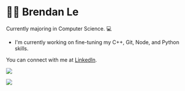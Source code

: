 # 👨‍💻 Brendan Le
Currently majoring in Computer Science. 💻

- I'm currently working on fine-tuning my C++, Git, Node, and Python skills.

You can connect with me at [LinkedIn](https://www.linkedin.com/in/threebrendan/).

<p>
    <img align="center" src="https://github-readme-stats.vercel.app/api?username=3brendan&show_icons=true&count_private=true&theme=moltack&hide=stars,prs&show_icons=true"/>
</p>

<p>
    <img align="center" src="https://streak-stats.demolab.com?user=3brendan&theme=darcula&hide_border=true"/>
</p>

